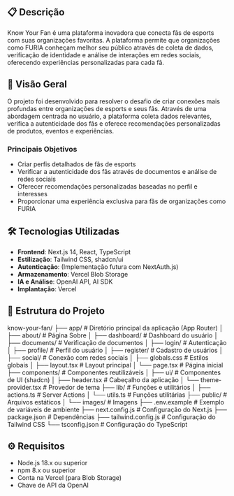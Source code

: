 
## 📋 Descrição

Know Your Fan é uma plataforma inovadora que conecta fãs de esports com suas organizações favoritas. A plataforma permite que organizações como FURIA conheçam melhor seu público através de coleta de dados, verificação de identidade e análise de interações em redes sociais, oferecendo experiências personalizadas para cada fã.

## 🚀 Visão Geral

O projeto foi desenvolvido para resolver o desafio de criar conexões mais profundas entre organizações de esports e seus fãs. Através de uma abordagem centrada no usuário, a plataforma coleta dados relevantes, verifica a autenticidade dos fãs e oferece recomendações personalizadas de produtos, eventos e experiências.

### Principais Objetivos

- Criar perfis detalhados de fãs de esports
- Verificar a autenticidade dos fãs através de documentos e análise de redes sociais
- Oferecer recomendações personalizadas baseadas no perfil e interesses
- Proporcionar uma experiência exclusiva para fãs de organizações como FURIA

## 🛠️ Tecnologias Utilizadas

- **Frontend**: Next.js 14, React, TypeScript
- **Estilização**: Tailwind CSS, shadcn/ui
- **Autenticação**: (Implementação futura com NextAuth.js)
- **Armazenamento**: Vercel Blob Storage
- **IA e Análise**: OpenAI API, AI SDK
- **Implantação**: Vercel

## 📁 Estrutura do Projeto

know-your-fan/
├── app/                      # Diretório principal da aplicação (App Router)
│   ├── about/                # Página Sobre
│   ├── dashboard/            # Dashboard do usuário
│   ├── documents/            # Verificação de documentos
│   ├── login/                # Autenticação
│   ├── profile/              # Perfil do usuário
│   ├── register/             # Cadastro de usuários
│   ├── social/               # Conexão com redes sociais
│   ├── globals.css           # Estilos globais
│   ├── layout.tsx            # Layout principal
│   └── page.tsx              # Página inicial
├── components/               # Componentes reutilizáveis
│   ├── ui/                   # Componentes de UI (shadcn)
│   ├── header.tsx            # Cabeçalho da aplicação
│   └── theme-provider.tsx    # Provedor de tema
├── lib/                      # Funções e utilitários
│   ├── actions.ts            # Server Actions
│   └── utils.ts              # Funções utilitárias
├── public/                   # Arquivos estáticos
│   └── images/               # Imagens
├── .env.example              # Exemplo de variáveis de ambiente
├── next.config.js            # Configuração do Next.js
├── package.json              # Dependências
├── tailwind.config.js        # Configuração do Tailwind CSS
└── tsconfig.json             # Configuração do TypeScript

## ⚙️ Requisitos

- Node.js 18.x ou superior
- npm 8.x ou superior
- Conta na Vercel (para Blob Storage)
- Chave de API da OpenAI
